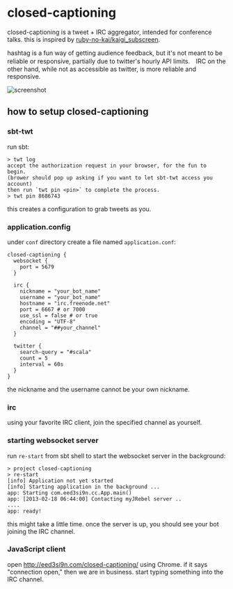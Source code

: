 closed-captioning
=================

closed-captioning is a tweet + IRC aggregator, intended for conference talks. this is inspired by [ruby-no-kai/kaigi_subscreen](https://github.com/ruby-no-kai/kaigi_subscreen).

hashtag is a fun way of getting audience feedback, but it's not meant to be reliable or responsive, partially due to twitter's hourly API limits.　IRC on the other hand, while not as accessible as twitter, is more reliable and responsive.

![screenshot](https://raw.github.com/eed3si9n/closed-captioning/master/screenshot.png)

how to setup closed-captioning
------------------------------

### sbt-twt

run sbt:

    > twt log
    accept the authorization request in your browser, for the fun to begin.
    (brower should pop up asking if you want to let sbt-twt access you account)
    then run `twt pin <pin>` to complete the process.
    > twt pin 8686743

this creates a configuration to grab tweets as you.

### application.config

under `conf` directory create a file named `application.conf`:

```
closed-captioning {
  websocket {
    port = 5679
  }

  irc {
    nickname = "your_bot_name"
    username = "your_bot_name"
    hostname = "irc.freenode.net"
    port = 6667 # or 7000
    use_ssl = false # or true
    encoding = "UTF-8"
    channel = "##your_channel"
  }

  twitter {
    search-query = "#scala"
    count = 5
    interval = 60s
  }
}
```

the nickname and the username cannot be your own nickname.

### irc

using your favorite IRC client, join the specified channel as yourself.

### starting websocket server

run `re-start` from sbt shell to start the websocket server in the background:

    > project closed-captioning
    > re-start
    [info] Application not yet started
    [info] Starting application in the background ...
    app: Starting com.eed3si9n.cc.App.main()
    app: [2013-02-18 06:44:00] Contacting myJRebel server ..
    ....
    app: ready!

this might take a little time. once the server is up, you should see your bot joining the IRC channel.

### JavaScript client

open http://eed3si9n.com/closed-captioning/ using Chrome.
if it says "connection open," then we are in business.
start typing something into the IRC channel.
